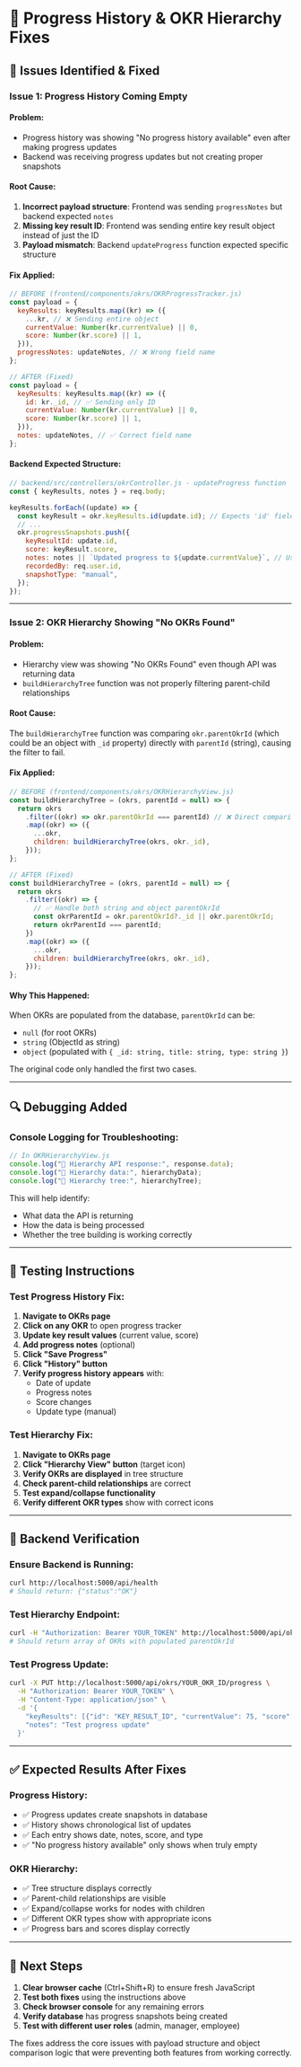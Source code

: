 # 🔧 Progress History & OKR Hierarchy Fixes

## 🚨 **Issues Identified & Fixed**

### **Issue 1: Progress History Coming Empty**

#### **Problem:**

- Progress history was showing "No progress history available" even after making progress updates
- Backend was receiving progress updates but not creating proper snapshots

#### **Root Cause:**

1. **Incorrect payload structure**: Frontend was sending `progressNotes` but backend expected `notes`
2. **Missing key result ID**: Frontend was sending entire key result object instead of just the ID
3. **Payload mismatch**: Backend `updateProgress` function expected specific structure

#### **Fix Applied:**

```javascript
// BEFORE (frontend/components/okrs/OKRProgressTracker.js)
const payload = {
  keyResults: keyResults.map((kr) => ({
    ...kr, // ❌ Sending entire object
    currentValue: Number(kr.currentValue) || 0,
    score: Number(kr.score) || 1,
  })),
  progressNotes: updateNotes, // ❌ Wrong field name
};

// AFTER (Fixed)
const payload = {
  keyResults: keyResults.map((kr) => ({
    id: kr._id, // ✅ Sending only ID
    currentValue: Number(kr.currentValue) || 0,
    score: Number(kr.score) || 1,
  })),
  notes: updateNotes, // ✅ Correct field name
};
```

#### **Backend Expected Structure:**

```javascript
// backend/src/controllers/okrController.js - updateProgress function
const { keyResults, notes } = req.body;

keyResults.forEach((update) => {
  const keyResult = okr.keyResults.id(update.id); // Expects 'id' field
  // ...
  okr.progressSnapshots.push({
    keyResultId: update.id,
    score: keyResult.score,
    notes: notes || `Updated progress to ${update.currentValue}`, // Uses 'notes'
    recordedBy: req.user.id,
    snapshotType: "manual",
  });
});
```

---

### **Issue 2: OKR Hierarchy Showing "No OKRs Found"**

#### **Problem:**

- Hierarchy view was showing "No OKRs Found" even though API was returning data
- `buildHierarchyTree` function was not properly filtering parent-child relationships

#### **Root Cause:**

The `buildHierarchyTree` function was comparing `okr.parentOkrId` (which could be an object with `_id` property) directly with `parentId` (string), causing the filter to fail.

#### **Fix Applied:**

```javascript
// BEFORE (frontend/components/okrs/OKRHierarchyView.js)
const buildHierarchyTree = (okrs, parentId = null) => {
  return okrs
    .filter((okr) => okr.parentOkrId === parentId) // ❌ Direct comparison fails
    .map((okr) => ({
      ...okr,
      children: buildHierarchyTree(okrs, okr._id),
    }));
};

// AFTER (Fixed)
const buildHierarchyTree = (okrs, parentId = null) => {
  return okrs
    .filter((okr) => {
      // ✅ Handle both string and object parentOkrId
      const okrParentId = okr.parentOkrId?._id || okr.parentOkrId;
      return okrParentId === parentId;
    })
    .map((okr) => ({
      ...okr,
      children: buildHierarchyTree(okrs, okr._id),
    }));
};
```

#### **Why This Happened:**

When OKRs are populated from the database, `parentOkrId` can be:

- `null` (for root OKRs)
- `string` (ObjectId as string)
- `object` (populated with `{ _id: string, title: string, type: string }`)

The original code only handled the first two cases.

---

## 🔍 **Debugging Added**

### **Console Logging for Troubleshooting:**

```javascript
// In OKRHierarchyView.js
console.log("🌳 Hierarchy API response:", response.data);
console.log("🌲 Hierarchy data:", hierarchyData);
console.log("🌲 Hierarchy tree:", hierarchyTree);
```

This will help identify:

- What data the API is returning
- How the data is being processed
- Whether the tree building is working correctly

---

## 🧪 **Testing Instructions**

### **Test Progress History Fix:**

1. **Navigate to OKRs page**
2. **Click on any OKR** to open progress tracker
3. **Update key result values** (current value, score)
4. **Add progress notes** (optional)
5. **Click "Save Progress"**
6. **Click "History" button**
7. **Verify progress history appears** with:
   - Date of update
   - Progress notes
   - Score changes
   - Update type (manual)

### **Test Hierarchy Fix:**

1. **Navigate to OKRs page**
2. **Click "Hierarchy View" button** (target icon)
3. **Verify OKRs are displayed** in tree structure
4. **Check parent-child relationships** are correct
5. **Test expand/collapse functionality**
6. **Verify different OKR types** show with correct icons

---

## 🔧 **Backend Verification**

### **Ensure Backend is Running:**

```bash
curl http://localhost:5000/api/health
# Should return: {"status":"OK"}
```

### **Test Hierarchy Endpoint:**

```bash
curl -H "Authorization: Bearer YOUR_TOKEN" http://localhost:5000/api/okrs/hierarchy
# Should return array of OKRs with populated parentOkrId
```

### **Test Progress Update:**

```bash
curl -X PUT http://localhost:5000/api/okrs/YOUR_OKR_ID/progress \
  -H "Authorization: Bearer YOUR_TOKEN" \
  -H "Content-Type: application/json" \
  -d '{
    "keyResults": [{"id": "KEY_RESULT_ID", "currentValue": 75, "score": 8}],
    "notes": "Test progress update"
  }'
```

---

## ✅ **Expected Results After Fixes**

### **Progress History:**

- ✅ Progress updates create snapshots in database
- ✅ History shows chronological list of updates
- ✅ Each entry shows date, notes, score, and type
- ✅ "No progress history available" only shows when truly empty

### **OKR Hierarchy:**

- ✅ Tree structure displays correctly
- ✅ Parent-child relationships are visible
- ✅ Expand/collapse works for nodes with children
- ✅ Different OKR types show with appropriate icons
- ✅ Progress bars and scores display correctly

---

## 🚀 **Next Steps**

1. **Clear browser cache** (Ctrl+Shift+R) to ensure fresh JavaScript
2. **Test both fixes** using the instructions above
3. **Check browser console** for any remaining errors
4. **Verify database** has progress snapshots being created
5. **Test with different user roles** (admin, manager, employee)

The fixes address the core issues with payload structure and object comparison logic that were preventing both features from working correctly.
